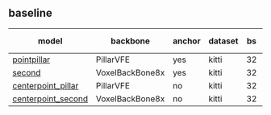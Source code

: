 ## baseline
| model                   | backbone        | anchor | dataset | bs | epoch | 3d_AP Car/Pedestrian/Cyclist| model |
| ----------------------- | --------------- | --- | ----- | -- | --- | ----------------------------- | ----- |
| [pointpillar](https://gitlab.bj.sensetime.com/spring2/united-perception/-/blob/master/configs/det_3d/pointpillar/pointpillar.yaml)       | PillarVFE            |   yes     | kitti  | 32 | 80      | 76.99/49.40/63.35 | [ckpt](http://spring.sensetime.com/dropadmin/$/o4Ass.pth)  |
| [second](https://gitlab.bj.sensetime.com/spring2/united-perception/-/blob/master/configs/det_3d/second/second.yaml)| VoxelBackBone8x           |   yes     | kitti  | 32 | 80     | 78.65/53.76/64.23 |    [ckpt](http://spring.sensetime.com/dropadmin/$/tDFO4.pth)   |
| [centerpoint_pillar](https://gitlab.bj.sensetime.com/spring2/united-perception/-/blob/master/configs/det_3d/centerpoint/centerpoint_pillar.yaml)| PillarVFE            |    no    | kitti  | 32 | 80     | 75.00/51.10/60.12     |  [ckpt](http://spring.sensetime.com/dropadmin/$/7DwKD.pth)   |
| [centerpoint_second](https://gitlab.bj.sensetime.com/spring2/united-perception/-/blob/master/configs/det_3d/centerpoint/centerpoint_second.yaml) | VoxelBackBone8x            |    no    | kitti  | 32 | 80     | 77.28/54.31/68.20  | [ckpt](http://spring.sensetime.com/dropadmin/$/QGGC7.pth)  |
